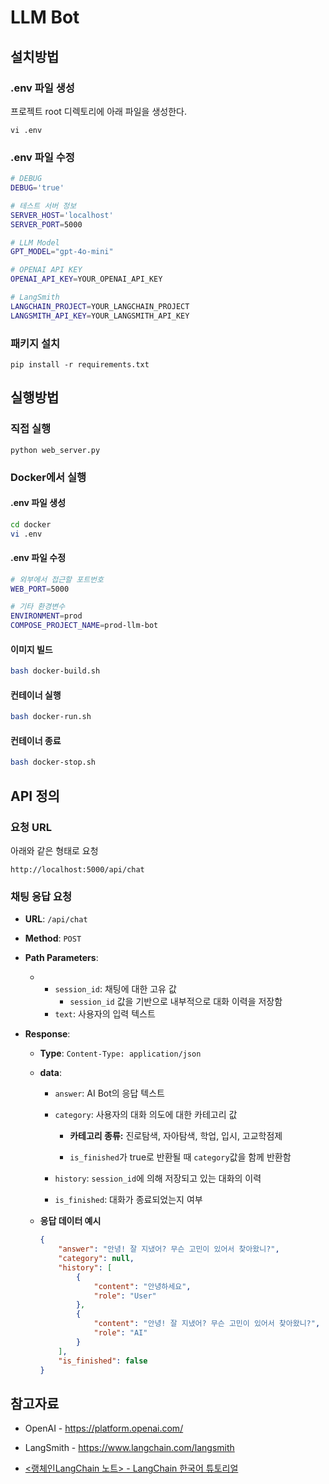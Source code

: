 # LLM Bot
## 설치방법
### .env 파일 생성
프로젝트 root 디렉토리에 아래 파일을 생성한다.
```
vi .env
```
### .env 파일 수정
```bash
# DEBUG
DEBUG='true'

# 테스트 서버 정보
SERVER_HOST='localhost'
SERVER_PORT=5000

# LLM Model
GPT_MODEL="gpt-4o-mini"

# OPENAI API KEY
OPENAI_API_KEY=YOUR_OPENAI_API_KEY

# LangSmith
LANGCHAIN_PROJECT=YOUR_LANGCHAIN_PROJECT
LANGSMITH_API_KEY=YOUR_LANGSMITH_API_KEY
```
### 패키지 설치
```
pip install -r requirements.txt
```

## 실행방법

### 직접 실행

```
python web_server.py
```

### Docker에서 실행

#### .env 파일 생성

```bash
cd docker
vi .env
```

#### .env 파일 수정

```bash
# 외부에서 접근할 포트번호
WEB_PORT=5000

# 기타 환경변수
ENVIRONMENT=prod
COMPOSE_PROJECT_NAME=prod-llm-bot
```

#### 이미지 빌드

```bash
bash docker-build.sh
```

#### 컨테이너 실행

```bash
bash docker-run.sh
```

#### 컨테이너 종료

```bash
bash docker-stop.sh
```

## API 정의

### 요청 URL

아래와 같은 형태로 요청

```
http://localhost:5000/api/chat
```

### 채팅 응답 요청

- **URL**: `/api/chat`

- **Method**: `POST`

- **Path Parameters**:  

  - - `session_id`: 채팅에 대한 고유 값
      - `session_id` 값을 기반으로 내부적으로 대화 이력을 저장함
    - `text`: 사용자의 입력 텍스트

- **Response**: 

  - **Type**: `Content-Type: application/json`

  - **data**:

    - `answer`: AI Bot의 응답 텍스트

    - `category`: 사용자의 대화 의도에 대한 카테고리 값
      - **카테고리 종류:** 진로탐색, 자아탐색, 학업, 입시, 고교학점제

      - `is_finished`가 true로 반환될 때 `category`값을 함께 반환함

    - `history`: `session_id`에 의해 저장되고 있는 대화의 이력

    - `is_finished`: 대화가 종료되었는지 여부

  - **응답 데이터 예시**

    ```json
    {
        "answer": "안녕! 잘 지냈어? 무슨 고민이 있어서 찾아왔니?",
        "category": null,
        "history": [
            {
                "content": "안녕하세요",
                "role": "User"
            },
            {
                "content": "안녕! 잘 지냈어? 무슨 고민이 있어서 찾아왔니?",
                "role": "AI"
            }
        ],
        "is_finished": false
    }
    ```

    

## 참고자료

- OpenAI - https://platform.openai.com/

- LangSmith - https://www.langchain.com/langsmith

- [<랭체인LangChain 노트> - LangChain 한국어 튜토리얼](https://wikidocs.net/book/14314)
